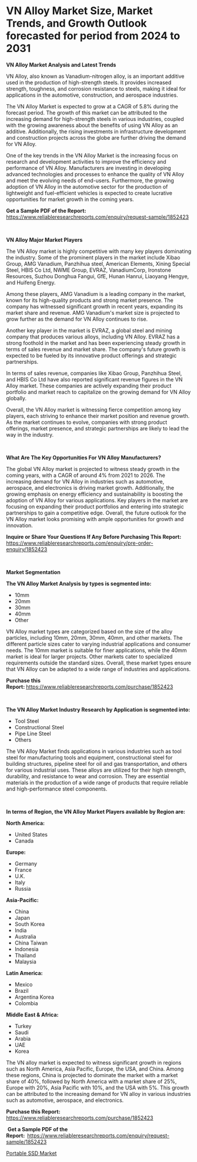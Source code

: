 <p><h1>VN Alloy Market Size, Market Trends, and Growth Outlook forecasted for period from 2024 to 2031</h1></p><p><strong>VN Alloy Market Analysis and Latest Trends</strong></p>
<p><p>VN Alloy, also known as Vanadium-nitrogen alloy, is an important additive used in the production of high-strength steels. It provides increased strength, toughness, and corrosion resistance to steels, making it ideal for applications in the automotive, construction, and aerospace industries.</p><p>The VN Alloy Market is expected to grow at a CAGR of 5.8% during the forecast period. The growth of this market can be attributed to the increasing demand for high-strength steels in various industries, coupled with the growing awareness about the benefits of using VN Alloy as an additive. Additionally, the rising investments in infrastructure development and construction projects across the globe are further driving the demand for VN Alloy.</p><p>One of the key trends in the VN Alloy Market is the increasing focus on research and development activities to improve the efficiency and performance of VN Alloy. Manufacturers are investing in developing advanced technologies and processes to enhance the quality of VN Alloy and meet the evolving needs of end-users. Furthermore, the growing adoption of VN Alloy in the automotive sector for the production of lightweight and fuel-efficient vehicles is expected to create lucrative opportunities for market growth in the coming years.</p></p>
<p><strong>Get a Sample PDF of the Report:&nbsp;</strong> <a href="https://www.reliableresearchreports.com/enquiry/request-sample/1852423">https://www.reliableresearchreports.com/enquiry/request-sample/1852423</a></p>
<p>&nbsp;</p>
<p><strong>VN Alloy Major Market Players</strong></p>
<p><p>The VN Alloy market is highly competitive with many key players dominating the industry. Some of the prominent players in the market include Xibao Group, AMG Vanadium, Panzhihua steel, American Elements, Xining Special Steel, HBIS Co Ltd, NWME Group, EVRAZ, VanadiumCorp, Ironstone Resources, Suzhou Donghua Fangui, GfE, Hunan Hanrui, Liaoyang Hengye, and Huifeng Energy.</p><p>Among these players, AMG Vanadium is a leading company in the market, known for its high-quality products and strong market presence. The company has witnessed significant growth in recent years, expanding its market share and revenue. AMG Vanadium's market size is projected to grow further as the demand for VN Alloy continues to rise.</p><p>Another key player in the market is EVRAZ, a global steel and mining company that produces various alloys, including VN Alloy. EVRAZ has a strong foothold in the market and has been experiencing steady growth in terms of sales revenue and market share. The company's future growth is expected to be fueled by its innovative product offerings and strategic partnerships.</p><p>In terms of sales revenue, companies like Xibao Group, Panzhihua Steel, and HBIS Co Ltd have also reported significant revenue figures in the VN Alloy market. These companies are actively expanding their product portfolio and market reach to capitalize on the growing demand for VN Alloy globally.</p><p>Overall, the VN Alloy market is witnessing fierce competition among key players, each striving to enhance their market position and revenue growth. As the market continues to evolve, companies with strong product offerings, market presence, and strategic partnerships are likely to lead the way in the industry.</p></p>
<p>&nbsp;</p>
<p><strong>What Are The Key Opportunities For VN Alloy Manufacturers?</strong></p>
<p><p>The global VN Alloy market is projected to witness steady growth in the coming years, with a CAGR of around 4% from 2021 to 2026. The increasing demand for VN Alloy in industries such as automotive, aerospace, and electronics is driving market growth. Additionally, the growing emphasis on energy efficiency and sustainability is boosting the adoption of VN Alloy for various applications. Key players in the market are focusing on expanding their product portfolios and entering into strategic partnerships to gain a competitive edge. Overall, the future outlook for the VN Alloy market looks promising with ample opportunities for growth and innovation.</p></p>
<p><strong>Inquire or Share Your Questions If Any Before Purchasing This Report:</strong> <a href="https://www.reliableresearchreports.com/enquiry/pre-order-enquiry/1852423">https://www.reliableresearchreports.com/enquiry/pre-order-enquiry/1852423</a></p>
<p>&nbsp;</p>
<p><strong>Market Segmentation</strong></p>
<p><strong>The VN Alloy Market Analysis by types is segmented into:</strong></p>
<p><ul><li>10mm</li><li>20mm</li><li>30mm</li><li>40mm</li><li>Other</li></ul></p>
<p><p>VN Alloy market types are categorized based on the size of the alloy particles, including 10mm, 20mm, 30mm, 40mm, and other markets. The different particle sizes cater to varying industrial applications and consumer needs. The 10mm market is suitable for finer applications, while the 40mm market is ideal for larger projects. Other markets cater to specialized requirements outside the standard sizes. Overall, these market types ensure that VN Alloy can be adapted to a wide range of industries and applications.</p></p>
<p><strong>Purchase this Report:&nbsp;</strong><a href="https://www.reliableresearchreports.com/purchase/1852423">https://www.reliableresearchreports.com/purchase/1852423</a></p>
<p>&nbsp;</p>
<p><strong>The VN Alloy Market Industry Research by Application is segmented into:</strong></p>
<p><ul><li>Tool Steel</li><li>Constructional Steel</li><li>Pipe Line Steel</li><li>Others</li></ul></p>
<p><p>The VN Alloy Market finds applications in various industries such as tool steel for manufacturing tools and equipment, constructional steel for building structures, pipeline steel for oil and gas transportation, and others for various industrial uses. These alloys are utilized for their high strength, durability, and resistance to wear and corrosion. They are essential materials in the production of a wide range of products that require reliable and high-performance steel components.</p></p>
<p>&nbsp;</p>
<p><strong>In terms of Region, the VN Alloy Market Players available by Region are:</strong></p>
<p>
    <p> <strong> North America: </strong>
        <ul>
            <li>United States</li>
            <li>Canada</li>
        </ul>
        </p> 
    <p> <strong> Europe: </strong>
        <ul>
            <li>Germany</li>
            <li>France</li>
            <li>U.K.</li>
            <li>Italy</li>
            <li>Russia</li>
        </ul>
        </p> 
    <p> <strong> Asia-Pacific: </strong>
        <ul>
            <li>China</li>
            <li>Japan</li>
            <li>South Korea</li>
            <li>India</li>
            <li>Australia</li>
            <li>China Taiwan</li>
            <li>Indonesia</li>
            <li>Thailand</li>
            <li>Malaysia</li>
        </ul>
        </p> 
    <p> <strong> Latin America: </strong>
        <ul>
            <li>Mexico</li>
            <li>Brazil</li>
            <li>Argentina Korea</li>
            <li>Colombia</li>
        </ul>
        </p> 
    <p> <strong> Middle East & Africa: </strong>
        <ul>
            <li>Turkey</li>
            <li>Saudi</li>
            <li>Arabia</li>
            <li>UAE</li>
            <li>Korea</li>
        </ul>
    </p>
    </p>
<p><p>The VN alloy market is expected to witness significant growth in regions such as North America, Asia Pacific, Europe, the USA, and China. Among these regions, China is projected to dominate the market with a market share of 40%, followed by North America with a market share of 25%, Europe with 20%, Asia Pacific with 10%, and the USA with 5%. This growth can be attributed to the increasing demand for VN alloy in various industries such as automotive, aerospace, and electronics.</p></p>
<p><strong>Purchase this Report: </strong><a href="https://www.reliableresearchreports.com/purchase/1852423">https://www.reliableresearchreports.com/purchase/1852423</a></p>
<p>&nbsp;<strong>Get a Sample PDF of the Report:&nbsp;&nbsp;</strong><a href="https://www.reliableresearchreports.com/enquiry/request-sample/1852423">https://www.reliableresearchreports.com/enquiry/request-sample/1852423</a></p>
<p><strong></strong></p>
<p><p><a href="https://meowing-lemming-dd3.notion.site/Portable-SSD-Market-Dynamics-2024-2031-Also-about-Its-Market-Trends-Projections-and-Opportunities-1a9d6e0c7362486c8519f50e51749fba">Portable SSD Market</a></p></p>